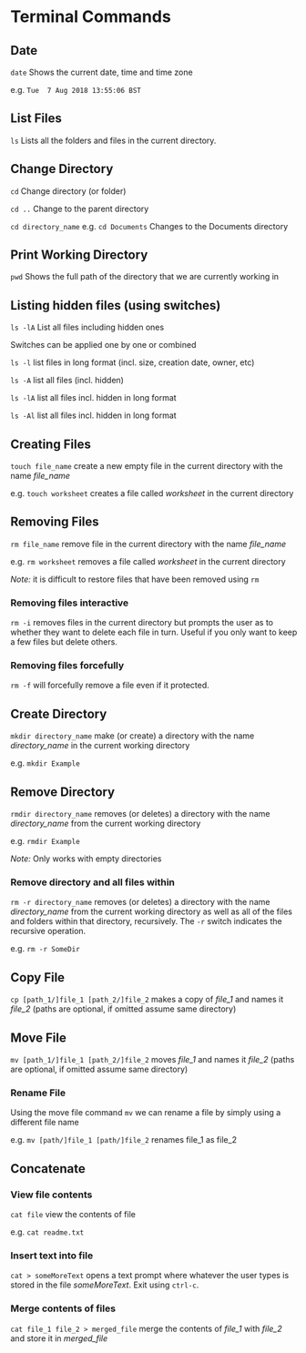 # Terminal Commands
## Date
`date` Shows the current date, time and time zone

e.g. `Tue  7 Aug 2018 13:55:06 BST`

## List Files
`ls` Lists all the folders and files in the current directory.

## Change Directory
`cd` Change directory (or folder)

`cd ..` Change to the parent directory

`cd directory_name` e.g. `cd Documents` Changes to the Documents directory

## Print Working Directory
`pwd` Shows the full path of the directory that we are currently working in

## Listing hidden files (using switches)
`ls -lA` List all files including hidden ones

Switches can be applied one by one or combined

`ls -l` list files in long format (incl. size, creation date, owner, etc)

`ls -A` list all files (incl. hidden)

`ls -lA` list all files incl. hidden in long format

`ls -Al` list all files incl. hidden in long format

## Creating Files
`touch file_name` create a new empty file in the current directory with the name *file_name*

e.g. `touch worksheet` creates a file called _worksheet_ in the current directory

## Removing Files
`rm file_name` remove file in the current directory with the name *file_name*

e.g. `rm worksheet` removes a file called _worksheet_ in the current directory

_Note:_ it is difficult to restore files that have been removed using `rm`

### Removing files interactive
`rm -i` removes files in the current directory but prompts the user as to whether they want to delete each file in turn. Useful if you only want to keep a few files but delete others.

### Removing files forcefully
`rm -f` will forcefully remove a file even if it protected.

## Create Directory
`mkdir directory_name` make (or create) a directory with the name *directory_name* in the current working directory

e.g. `mkdir Example`

## Remove Directory
`rmdir directory_name` removes (or deletes) a directory with the name *directory_name* from the current working directory

e.g. `rmdir Example`

_Note:_ Only works with empty directories

### Remove directory and all files within
`rm -r directory_name` removes (or deletes) a directory with the name *directory_name* from the current working directory as well as all of the files and folders within that directory, recursively. The `-r` switch indicates the recursive operation. 

e.g. `rm -r SomeDir`

## Copy File
`cp [path_1/]file_1 [path_2/]file_2` makes a copy of _file_1_ and names it _file_2_ (paths are optional, if omitted assume same directory)

## Move File
`mv [path_1/]file_1 [path_2/]file_2` moves _file_1_ and names it _file_2_ (paths are optional, if omitted assume same directory)

### Rename File
Using the move file command `mv` we can rename a file by simply using a different file name

e.g. `mv [path/]file_1 [path/]file_2` renames file_1 as file_2

## Concatenate
### View file contents
`cat file` view the contents of file

e.g. `cat readme.txt`

### Insert text into file
`cat > someMoreText` opens a text prompt where whatever the user types is stored in the file _someMoreText_. Exit using `ctrl-c`.

### Merge contents of files
`cat file_1 file_2 > merged_file` merge the contents of _file_1_ with _file_2_ and store it in _merged_file_


